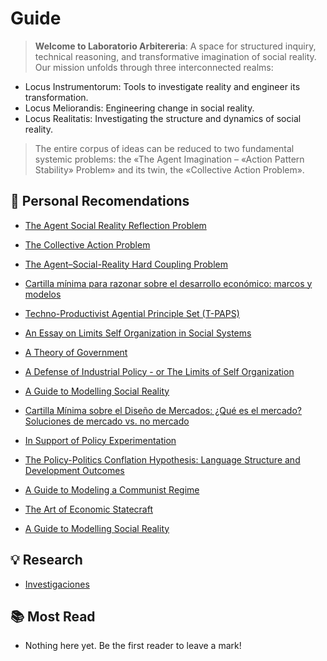 # Guide

<!-- :::info Redirecting
[Click here if you are not redirected automatically.](meta/readme.md)
::: -->

<!-- <script>
  window.location.href = './Meta/Libro-Mayor/';
</script> -->

> **Welcome to Laboratorio Arbitereria**: A space for structured inquiry, technical reasoning, and transformative imagination of social reality. Our mission unfolds through three interconnected realms:

- Locus Instrumentorum: Tools to investigate reality and engineer its transformation.
- Locus Meliorandis: Engineering change in social reality.
- Locus Realitatis: Investigating the structure and dynamics of social reality.

> The entire corpus of ideas can be reduced to two fundamental systemic problems: the «The Agent Imagination – «Action Pattern Stability» Problem» and its twin, the «Collective Action Problem».

## 📌 Personal Recomendations

- [The Agent Social Reality Reflection Problem](Breviarium/agent-social-reality-reflection-problem.md)
- [The Collective Action Problem](Breviarium/collective-action-problem.md)
- [The Agent–Social-Reality Hard Coupling Problem](Breviarium/agent-social-reality-hard-coupling-problem.md)
- [Cartilla mínima para razonar sobre el desarrollo económico: marcos y modelos](Breviarium/cartilla-minima-para-razonar-sobre-el-desarrollo-economico-marcos-y-modelos.md)
- [Techno-Productivist Agential Principle Set (T-PAPS)](Breviarium/techno-productivist-agential-principle-set.md)

- [An Essay on Limits  Self Organization in Social Systems](Breviarium/an-essay-on-limits-of-self-organization.md)
- [A Theory of Government](Breviarium/a-theory-of-goverment.md)
- [A Defense of Industrial Policy - or The Limits of Self Organization](Breviarium/a-defense-of-industrial-policy.md)
- [A Guide to Modelling Social Reality](Breviarium/a-guide-to-modelling-social-reality.md)
- [Cartilla Mínima sobre el Diseño de Mercados: ¿Qué es el mercado? Soluciones de mercado vs. no mercado](Breviarium/an-essay-of-public-services-marketization.md)
- [In Support of Policy Experimentation](Breviarium/in-support-of-policy-experimentation.md)
- [The Policy-Politics Conflation Hypothesis: Language Structure and Development Outcomes](Breviarium/the-policy-politics-conflation-hypothesis-language-structure-and-development-outcomes.md)
- [A Guide to Modeling a Communist Regime](Breviarium/a-guide-to-modeling-a-communist-regime.md)
- [The Art of Economic Statecraft](Breviarium/the-art-of-economic-statecraft.md)
- [A Guide to Modelling Social Reality](Breviarium/a-guide-to-modelling-social-reality.md)

## 💡 Research

- [Investigaciones](https://www.bremontix.xyz/lab/research.html)

## 📚 Most Read

- Nothing here yet. Be the first reader to leave a mark!
